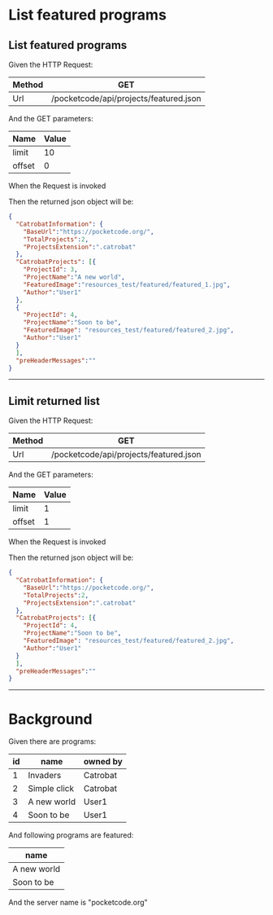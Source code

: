 # List featured programs
> 

## List featured programs
> 

Given the HTTP Request:

| Method | GET |
| --- | --- |
| Url | /pocketcode/api/projects/featured.json |
   
And the GET parameters:

| Name | Value |
| --- | --- |
| limit | 10 |
| offset | 0 |
   
When the Request is invoked
 
Then the returned json object will be:
```json
{
  "CatrobatInformation": {
    "BaseUrl":"https://pocketcode.org/",
    "TotalProjects":2,
    "ProjectsExtension":".catrobat"
  },
  "CatrobatProjects": [{
    "ProjectId": 3,
    "ProjectName":"A new world",
    "FeaturedImage":"resources_test/featured/featured_1.jpg",
    "Author":"User1"
  },
  {
    "ProjectId": 4,
    "ProjectName":"Soon to be",
    "FeaturedImage": "resources_test/featured/featured_2.jpg",
    "Author":"User1"
  }
  ],
  "preHeaderMessages":""
}
```
 
 


---

## Limit returned list
> 

Given the HTTP Request:

| Method | GET |
| --- | --- |
| Url | /pocketcode/api/projects/featured.json |
   
And the GET parameters:

| Name | Value |
| --- | --- |
| limit | 1 |
| offset | 1 |
   
When the Request is invoked
 
Then the returned json object will be:
```json
{
  "CatrobatInformation": {
    "BaseUrl":"https://pocketcode.org/",
    "TotalProjects":2,
    "ProjectsExtension":".catrobat"
  },
  "CatrobatProjects": [{
    "ProjectId": 4,
    "ProjectName":"Soon to be",
    "FeaturedImage": "resources_test/featured/featured_2.jpg",
    "Author":"User1"
  }
  ],
  "preHeaderMessages":""
}
```
 
 


---

  
# Background

Given there are programs:

| id | name | owned by |
| --- | --- | --- |
| 1 | Invaders | Catrobat |
| 2 | Simple click | Catrobat |
| 3 | A new world | User1 |
| 4 | Soon to be | User1 |
   
And following programs are featured:

| name |
| --- |
| A new world |
| Soon to be |
   
And the server name is &quot;pocketcode.org&quot;
 
 